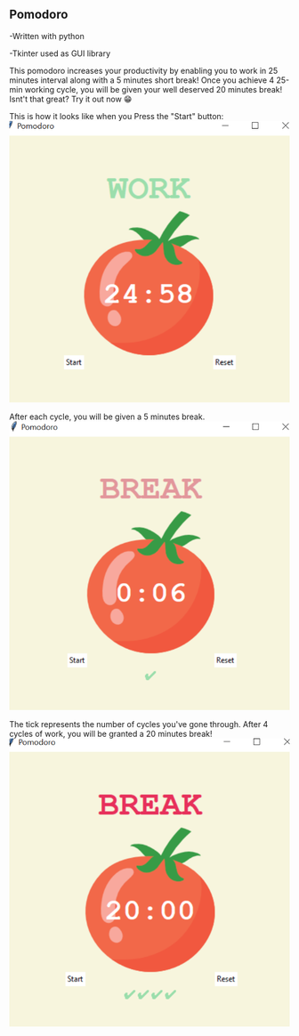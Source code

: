 ## Pomodoro
-Written with python

-Tkinter used as GUI library 

This pomodoro increases your productivity by enabling you to work in 25 minutes interval along with a 5 minutes short break!
Once you achieve 4 25-min working cycle, you will be given your well deserved 20 minutes break!
Isnt't that great?
Try it out now 😁

This is how it looks like when you Press the "Start" button:
![alt text](https://github.com/HuiOng/pomodoro/blob/master/2021-07-02.png)

After each cycle, you will be given a 5 minutes break.
![alt text](https://github.com/HuiOng/pomodoro/blob/master/2021-07-02%20(1).png)

The tick represents the number of cycles you've gone through.
After 4 cycles of work, you will be granted a 20 minutes break!
![alt text](https://github.com/HuiOng/pomodoro/blob/master/2021-07-02%20(2).png)
